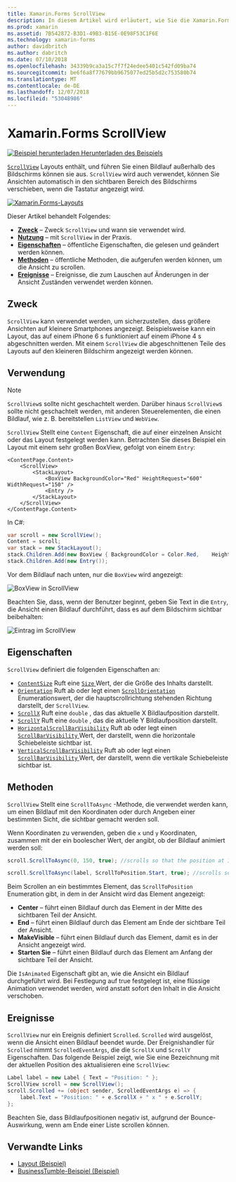 ```yaml
---
title: Xamarin.Forms ScrollView
description: In diesem Artikel wird erläutert, wie Sie die Xamarin.Forms-ScrollView-Klasse verwenden, um Layouts zu präsentieren, die nicht auf einem Bildschirm passt, und welche Inhalte, die für die Tastatur Platz zu machen.
ms.prod: xamarin
ms.assetid: 7B542872-B3D1-49B3-B15E-0E98F53C1F6E
ms.technology: xamarin-forms
author: davidbritch
ms.author: dabritch
ms.date: 07/10/2018
ms.openlocfilehash: 34339b9ca3a15c7f7f24edee5401c542fd09ba74
ms.sourcegitcommit: be6f6a8f77679bb9675077ed25b5d2c753580b74
ms.translationtype: MT
ms.contentlocale: de-DE
ms.lasthandoff: 12/07/2018
ms.locfileid: "53048986"
---
```

# <a name="xamarinforms-scrollview"></a>Xamarin.Forms ScrollView

[![Beispiel herunterladen](~/media/shared/download.png) Herunterladen des Beispiels](https://developer.xamarin.com/samples/xamarin-forms/UserInterface/Layout/)

[`ScrollView`](xref:Xamarin.Forms.ScrollView) Layouts enthält, und führen Sie einen Bildlauf außerhalb des Bildschirms können sie aus. `ScrollView` wird auch verwendet, können Sie Ansichten automatisch in den sichtbaren Bereich des Bildschirms verschieben, wenn die Tastatur angezeigt wird.

[![](scroll-view-images/layouts-sml.png "Xamarin.Forms-Layouts")](scroll-view-images/layouts.png#lightbox "Xamarin.Forms-Layouts")

Dieser Artikel behandelt Folgendes:

- **[Zweck](#purpose)**  &ndash; Zweck `ScrollView` und wann sie verwendet wird.
- **[Nutzung](#usage)**  &ndash; mit `ScrollView` in der Praxis.
- **[Eigenschaften](#properties)**  &ndash; öffentliche Eigenschaften, die gelesen und geändert werden können.
- **[Methoden](#methods)**  &ndash; öffentliche Methoden, die aufgerufen werden können, um die Ansicht zu scrollen.
- **[Ereignisse](#events)**  &ndash; Ereignisse, die zum Lauschen auf Änderungen in der Ansicht Zuständen verwendet werden können.

## <a name="purpose"></a>Zweck

`ScrollView` kann verwendet werden, um sicherzustellen, dass größere Ansichten auf kleinere Smartphones angezeigt. Beispielsweise kann ein Layout, das auf einem iPhone 6 s funktioniert auf einem iPhone 4 s abgeschnitten werden. Mit einem `ScrollView` die abgeschnittenen Teile des Layouts auf den kleineren Bildschirm angezeigt werden können.

## <a name="usage"></a>Verwendung

> [!NOTE]
> `ScrollView`s sollte nicht geschachtelt werden. Darüber hinaus `ScrollView`s sollte nicht geschachtelt werden, mit anderen Steuerelementen, die einen Bildlauf, wie z. B. bereitstellen `ListView` und `WebView`.

`ScrollView` Stellt eine `Content` Eigenschaft, die auf einer einzelnen Ansicht oder das Layout festgelegt werden kann. Betrachten Sie dieses Beispiel ein Layout mit einem sehr großen BoxView, gefolgt von einem `Entry`:

```xaml
<ContentPage.Content>
    <ScrollView>
        <StackLayout>
            <BoxView BackgroundColor="Red" HeightRequest="600" WidthRequest="150" />
            <Entry />
        </StackLayout>
    </ScrollView>
</ContentPage.Content>
```

In C#:

```csharp
var scroll = new ScrollView();
Content = scroll;
var stack = new StackLayout();
stack.Children.Add(new BoxView { BackgroundColor = Color.Red,    HeightRequest = 600, WidthRequest = 600 });
stack.Children.Add(new Entry());
```

Vor dem Bildlauf nach unten, nur die `BoxView` wird angezeigt:

![](scroll-view-images/scroll-start.png "BoxView in ScrollView")

Beachten Sie, dass, wenn der Benutzer beginnt, geben Sie Text in die `Entry`, die Ansicht einen Bildlauf durchführt, dass es auf dem Bildschirm sichtbar beibehalten:

![](scroll-view-images/scroll-end.png "Eintrag im ScrollView")

## <a name="properties"></a>Eigenschaften

`ScrollView` definiert die folgenden Eigenschaften an:

- [`ContentSize`](xref:Xamarin.Forms.ScrollView.ContentSizeProperty) Ruft eine [ `Size` ](xref:Xamarin.Forms.Size) Wert, der die Größe des Inhalts darstellt.
- [`Orientation`](xref:Xamarin.Forms.ScrollView.OrientationProperty) Ruft ab oder legt einen [ `ScrollOrientation` ](xref:Xamarin.Forms.ScrollOrientation) Enumerationswert, der die hauptscrollrichtung stehenden Richtung darstellt, der `ScrollView`.
- [`ScrollX`](xref:Xamarin.Forms.ScrollView.ScrollXProperty) Ruft eine `double` , das das aktuelle X Bildlaufposition darstellt.
- [`ScrollY`](xref:Xamarin.Forms.ScrollView.ScrollYProperty) Ruft eine `double` , das die aktuelle Y Bildlaufposition darstellt.
- [`HorizontalScrollBarVisibility`](xref:Xamarin.Forms.ScrollView.HorizontalScrollBarVisibilityProperty) Ruft ab oder legt einen [ `ScrollBarVisibility` ](xref:Xamarin.Forms.ScrollBarVisibility) Wert, der darstellt, wenn die horizontale Schiebeleiste sichtbar ist.
- [`VerticalScrollBarVisibility`](xref:Xamarin.Forms.ScrollView.VerticalScrollBarVisibilityProperty) Ruft ab oder legt einen [ `ScrollBarVisibility` ](xref:Xamarin.Forms.ScrollBarVisibility) Wert, der darstellt, wenn die vertikale Schiebeleiste sichtbar ist.

## <a name="methods"></a>Methoden

`ScrollView` Stellt eine `ScrollToAsync` -Methode, die verwendet werden kann, um einen Bildlauf mit den Koordinaten oder durch Angeben einer bestimmten Sicht, die sichtbar gemacht werden soll.

Wenn Koordinaten zu verwenden, geben die `x` und `y` Koordinaten, zusammen mit der ein boolescher Wert, der angibt, ob der Bildlauf animiert werden soll:

```csharp
scroll.ScrollToAsync(0, 150, true); //scrolls so that the position at 150px from the top is visible

scroll.ScrollToAsync(label, ScrollToPosition.Start, true); //scrolls so that the label is at the start of the list
```

Beim Scrollen an ein bestimmtes Element, das `ScrollToPosition` Enumeration gibt, in dem in der Ansicht wird das Element angezeigt:

- **Center** &ndash; führt einen Bildlauf durch das Element in der Mitte des sichtbaren Teil der Ansicht.
- **End** &ndash; führt einen Bildlauf durch das Element am Ende der sichtbare Teil der Ansicht.
- **MakeVisible** &ndash; führt einen Bildlauf durch das Element, damit es in der Ansicht angezeigt wird.
- **Starten Sie** &ndash; führt einen Bildlauf durch das Element am Anfang der sichtbare Teil der Ansicht.

Die `IsAnimated` Eigenschaft gibt an, wie die Ansicht ein Bildlauf durchgeführt wird. Bei Festlegung auf true festgelegt ist, eine flüssige Animation verwendet werden, wird anstatt sofort den Inhalt in die Ansicht verschoben.

## <a name="events"></a>Ereignisse

`ScrollView` nur ein Ereignis definiert `Scrolled`. `Scrolled` wird ausgelöst, wenn die Ansicht einen Bildlauf beendet wurde. Der Ereignishandler für `Scrolled` nimmt `ScrolledEventArgs`, die die `ScrollX` und `ScrollY` Eigenschaften. Das folgende Beispiel zeigt, wie Sie eine Bezeichnung mit der aktuellen Position des aktualisieren eine `ScrollView`:

```csharp
Label label = new Label { Text = "Position: " };
ScrollView scroll = new ScrollView();
scroll.Scrolled += (object sender, ScrolledEventArgs e) => {
    label.Text = "Position: " + e.ScrollX + " x " + e.ScrollY;
};
```

Beachten Sie, dass Bildlaufpositionen negativ ist, aufgrund der Bounce-Auswirkung, wenn am Ende einer Liste scrollen können.


## <a name="related-links"></a>Verwandte Links

- [Layout (Beispiel)](https://developer.xamarin.com/samples/xamarin-forms/UserInterface/Layout/)
- [BusinessTumble-Beispiel (Beispiel)](https://developer.xamarin.com/samples/xamarin-forms/UserInterface/BusinessTumble/)
